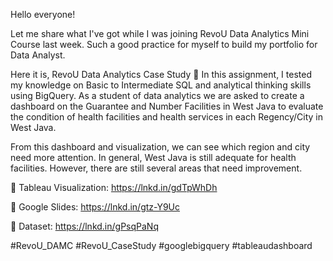 Hello everyone!

Let me share what I've got while I was joining RevoU Data Analytics Mini Course last week. Such a good practice for myself to build my portfolio for Data Analyst. 

Here it is, RevoU Data Analytics Case Study 🚨 
In this assignment, I tested my knowledge on Basic to Intermediate SQL and analytical thinking skills using BigQuery. As a student of data analytics we are asked to create a dashboard on the Guarantee and Number Facilities in West Java to evaluate the condition of health facilities and health services in each Regency/City in West Java. 

From this dashboard and visualization, we can see which region and city need more attention. In general, West Java is still adequate for health facilities. However, there are still several areas that need improvement.

🔗 Tableau Visualization: https://lnkd.in/gdTpWhDh

🔗 Google Slides: https://lnkd.in/gtz-Y9Uc

🔗 Dataset: https://lnkd.in/gPsqPaNq




#RevoU_DAMC #RevoU_CaseStudy  #googlebigquery #tableaudashboard
